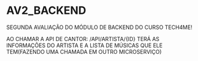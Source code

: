# AV2_BACKEND
SEGUNDA AVALIAÇÃO DO MÓDULO DE BACKEND DO CURSO TECH4ME!

AO CHAMAR A API DE CANTOR: /API/ARTISTA/{ID} TERÁ AS INFORMAÇÕES DO ARTISTA E A LISTA DE MÚSICAS QUE ELE TEM(FAZENDO UMA CHAMADA EM OUTRO MICROSERVIÇO)
